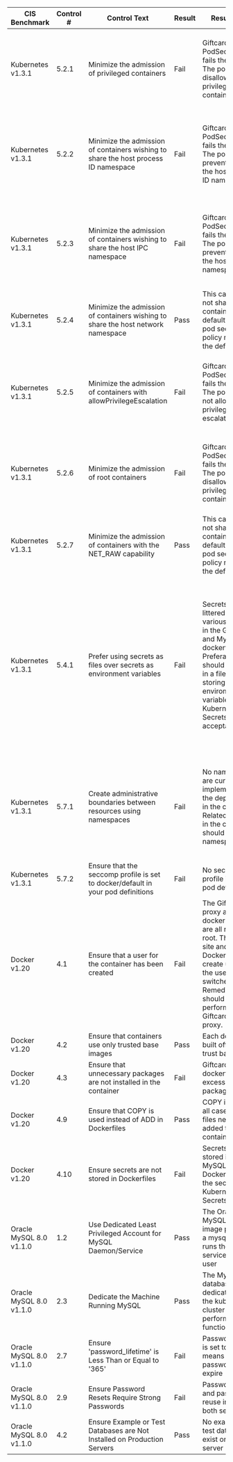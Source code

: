 | CIS Benchmark           | Control # | Control Text                                                                        | Result | Result Detail                                                                                                                                                                                                                      | Remediation                                                                                                                                                                                                                                                                                |
|-------------------------|-----------|-------------------------------------------------------------------------------------|--------|------------------------------------------------------------------------------------------------------------------------------------------------------------------------------------------------------------------------------------|--------------------------------------------------------------------------------------------------------------------------------------------------------------------------------------------------------------------------------------------------------------------------------------------|
| Kubernetes v1.3.1       | 5.2.1     | Minimize the admission of privileged containers                                     | Fail   | Giftcard site PodSecurityPolicy fails the control. The policy should disallow privileged containers.                                                                                                                               | Revoke the permission that allows privileged containers in the appropriate PodSecurityPolicy and reapply the security policy with kubectl.                                                                                                                                                 |
| Kubernetes v1.3.1       | 5.2.2     | Minimize the admission of containers wishing to share the host process ID namespace | Fail   | Giftcard site PodSecurityPolicy fails the control. The policy should prevent sharing the host process ID namespace                                                                                                                 | Revoke the permission that allows sharing the host process ID namespace in the appropriate PodSecurityPolicy and reapply the security policy with kubectl.                                                                                                                                 |
| Kubernetes v1.3.1       | 5.2.3     | Minimize the admission of containers wishing to share the host IPC namespace        | Fail   | Giftcard site PodSecurityPolicy fails the control. The policy should prevent sharing the host IPC namespace                                                                                                                        | Revoke the permission that allows sharing the host IPC namespace in the appropriate PodSecurityPolicy and reapply the security policy with kubectl.                                                                                                                                        |
| Kubernetes v1.3.1       | 5.2.4     | Minimize the admission of containers wishing to share the host network namespace    | Pass   | This capability is not shared with containers by default and no pod security policy modifies the default setting                                                                                                                   | None                                                                                                                                                                                                                                                                                       |
| Kubernetes v1.3.1       | 5.2.5     | Minimize the admission of containers with allowPrivilegeEscalation                  | Fail   | Giftcard site PodSecurityPolicy fails the control. The policy should not allow privileged escalation                                                                                                                               | Revoke the permission that allows privilege escalation in the appropriate PodSecurityPolicy and reapply the security policy with kubectl.                                                                                                                                                  |
| Kubernetes v1.3.1       | 5.2.6     | Minimize the admission of root containers                                           | Fail   | Giftcard site PodSecurityPolicy fails the control. The policy should disallow privileged containers.                                                                                                                               | Revoke the permission that allows root containers in the appropriate PodSecurityPolicy and reapply the security policy with kubectl.                                                                                                                                                       |
| Kubernetes v1.3.1       | 5.2.7     | Minimize the admission of containers with the NET_RAW capability                    | Pass   | This capability is not shared with containers by default and no pod security policy modifies the default setting                                                                                                                   | None                                                                                                                                                                                                                                                                                       |
| Kubernetes v1.3.1       | 5.4.1     | Prefer using secrets as files over secrets as environment variables                 | Fail   | Secrets are littered through various locations in the Giftcard site and MySQL dockerfile. Preferably secrets should be stored in a file, but storing secrets in enviroment variables using Kubernetes Secrets is acceptable.       | Create kubernetes yaml file that stores the relavant secrets for each pod as applicable. Remove secrets from the Web application (limited to views.py and settings.py) needed to use the passed secrets. Apply the changes using kubectl and ensure the application still works correctly. |
| Kubernetes v1.3.1       | 5.7.1     | Create administrative boundaries between resources using namespaces                 | Fail   | No namespaces are currently implemented for the deployments in the cluster. Related resources in the cluster should share a namespace.                                                                                             | Implement namespaces in each of the kubernetes yaml files and apply the changes with kubectl. Ensure no errors are thrown by the pods and ensure the application is still functional                                                                                                       |
| Kubernetes v1.3.1       | 5.7.2     | Ensure that the seccomp profile is set to docker/default in your pod definitions    | Fail   | No seccomp profile is set in pod definitions.                                                                                                                                                                                      |                                                                                                                                                                                                                                                                                            |
| Docker v1.20            | 4.1       | Ensure that a user for the container has been created                               | Fail   | The Giftcard site, proxy and MySQL docker containers are all running as root. The Giftcard site and Proxy Dockerfiles create users but the user is never switched. Remediation should be performed on the Giftcard site and proxy. |                                                                                                                                                                                                                                                                                            |
| Docker v1.20            | 4.2       | Ensure that containers use only trusted base images                                 | Pass   | Each dockerfile is built off a high trust base image                                                                                                                                                                               |                                                                                                                                                                                                                                                                                            |
| Docker v1.20            | 4.3       | Ensure that unnecessary packages are not installed in the container                 | Fail   | Giftcard site dockerfile installs excessive packages                                                                                                                                                                               |                                                                                                                                                                                                                                                                                            |
| Docker v1.20            | 4.9       | Ensure that COPY is used instead of ADD in Dockerfiles                              | Pass   | COPY is used in all cases where files need to be added to the container.                                                                                                                                                           |                                                                                                                                                                                                                                                                                            |
| Docker v1.20            | 4.10      | Ensure secrets are not stored in Dockerfiles                                        | Fail   | Secrets are stored in the MySQL Dockerfile. Move the secrets to Kubernetes Secrets                                                                                                                                                 |                                                                                                                                                                                                                                                                                            |
| Oracle MySQL 8.0 v1.1.0 | 1.2       | Use Dedicated Least Privileged Account for MySQL Daemon/Service                     | Pass   | The Oracle MySQL docker image provisions a mysql user and runs the MySQL service with this user                                                                                                                                    |                                                                                                                                                                                                                                                                                            |
| Oracle MySQL 8.0 v1.1.0 | 2.3       | Dedicate the Machine Running MySQL                                                  | Pass   | The MySQL database is on a dedicated pod in the kubernetes cluster that performs no other functions                                                                                                                                |                                                                                                                                                                                                                                                                                            |
| Oracle MySQL 8.0 v1.1.0 | 2.7       | Ensure 'password_lifetime' is Less Than or Equal to '365'                           | Fail   | Password lifetime is set to 0, which means that the password will not expire                                                                                                                                                       |                                                                                                                                                                                                                                                                                            |
| Oracle MySQL 8.0 v1.1.0 | 2.9       | Ensure Password Resets Require Strong Passwords                                     | Fail   | Password history and password reuse interval are both set to 0.                                                                                                                                                                    |                                                                                                                                                                                                                                                                                            |
| Oracle MySQL 8.0 v1.1.0 | 4.2       | Ensure Example or Test Databases are Not Installed on Production Servers            | Pass   | No example or test databases exist on the server                                                                                                                                                                                   |                                                                                                                                                                                                                                                                                            |      |
